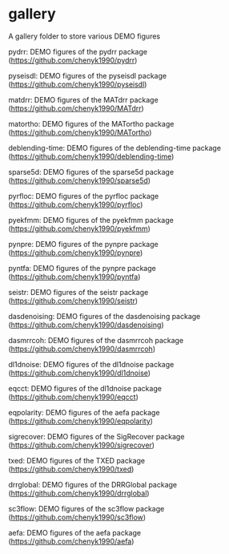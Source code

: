 # gallery
A gallery folder to store various DEMO figures 

pydrr: DEMO figures of the pydrr package (https://github.com/chenyk1990/pydrr)

pyseisdl: DEMO figures of the pyseisdl package (https://github.com/chenyk1990/pyseisdl)

matdrr: DEMO figures of the MATdrr package (https://github.com/chenyk1990/MATdrr)

matortho: DEMO figures of the MATortho package (https://github.com/chenyk1990/MATortho)

deblending-time: DEMO figures of the deblending-time package (https://github.com/chenyk1990/deblending-time)

sparse5d: DEMO figures of the sparse5d package (https://github.com/chenyk1990/sparse5d)

pyrfloc: DEMO figures of the pyrfloc package (https://github.com/chenyk1990/pyrfloc)

pyekfmm: DEMO figures of the pyekfmm package (https://github.com/chenyk1990/pyekfmm) 

pynpre: DEMO figures of the pynpre package (https://github.com/chenyk1990/pynpre) 

pyntfa: DEMO figures of the pynpre package (https://github.com/chenyk1990/pyntfa) 

seistr: DEMO figures of the seistr package (https://github.com/chenyk1990/seistr) 

dasdenoising: DEMO figures of the dasdenoising package (https://github.com/chenyk1990/dasdenoising) 

dasmrrcoh: DEMO figures of the dasmrrcoh package (https://github.com/chenyk1990/dasmrrcoh) 

dl1dnoise: DEMO figures of the dl1dnoise package (https://github.com/chenyk1990/dl1dnoise) 

eqcct: DEMO figures of the dl1dnoise package (https://github.com/chenyk1990/eqcct) 

eqpolarity: DEMO figures of the aefa package (https://github.com/chenyk1990/eqpolarity)

sigrecover: DEMO figures of the SigRecover package (https://github.com/chenyk1990/sigrecover)

txed: DEMO figures of the TXED package (https://github.com/chenyk1990/txed)

drrglobal: DEMO figures of the DRRGlobal package (https://github.com/chenyk1990/drrglobal)

sc3flow: DEMO figures of the sc3flow package (https://github.com/chenyk1990/sc3flow)

aefa: DEMO figures of the aefa package (https://github.com/chenyk1990/aefa)

